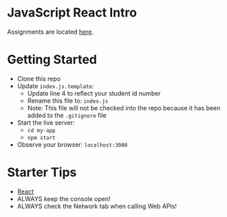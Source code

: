 # JavaScript React Intro

Assignments are located [here](./Assignments.md).

# Getting Started
- Clone this repo
- Update `index.js.template`:
  - Update line 4 to reflect your student id number
  - Rename this file to: `index.js`
  - Note: This file will not be checked into the repo because it has been added to the `.gitignore` file
- Start the live server: 
  - `cd my-app` 
  - `npm start`
- Observe your browser: `localhost:3000`

# Starter Tips
- [React](https://reactjs.org/)
- ALWAYS keep the console open!
- ALWAYS check the Network tab when calling Web APIs!
